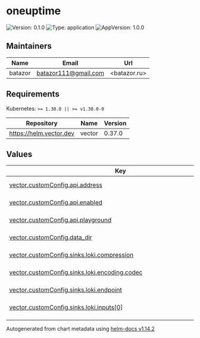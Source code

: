 # oneuptime

![Version: 0.1.0](https://img.shields.io/badge/Version-0.1.0-informational?style=flat-square) ![Type: application](https://img.shields.io/badge/Type-application-informational?style=flat-square) ![AppVersion: 1.0.0](https://img.shields.io/badge/AppVersion-1.0.0-informational?style=flat-square)

## Maintainers

| Name | Email | Url |
| ---- | ------ | --- |
| batazor | <batazor111@gmail.com> | <batazor.ru> |

## Requirements

Kubernetes: `>= 1.30.0 || >= v1.30.0-0`

| Repository | Name | Version |
|------------|------|---------|
| https://helm.vector.dev | vector | 0.37.0 |

## Values

<table height="400px" >
	<thead>
		<th>Key</th>
		<th>Type</th>
		<th>Default</th>
		<th>Description</th>
	</thead>
	<tbody>
		<tr>
			<td id="vector--customConfig--api--address"><a href="./values.yaml#L25">vector.customConfig.api.address</a></td>
			<td>
string
</td>
			<td>
				<div style="max-width: 300px;">
<pre lang="json">
"127.0.0.1:8686"
</pre>
</div>
			</td>
			<td></td>
		</tr>
		<tr>
			<td id="vector--customConfig--api--enabled"><a href="./values.yaml#L24">vector.customConfig.api.enabled</a></td>
			<td>
bool
</td>
			<td>
				<div style="max-width: 300px;">
<pre lang="json">
true
</pre>
</div>
			</td>
			<td></td>
		</tr>
		<tr>
			<td id="vector--customConfig--api--playground"><a href="./values.yaml#L26">vector.customConfig.api.playground</a></td>
			<td>
bool
</td>
			<td>
				<div style="max-width: 300px;">
<pre lang="json">
false
</pre>
</div>
			</td>
			<td></td>
		</tr>
		<tr>
			<td id="vector--customConfig--data_dir"><a href="./values.yaml#L22">vector.customConfig.data_dir</a></td>
			<td>
string
</td>
			<td>
				<div style="max-width: 300px;">
<pre lang="json">
"/vector-data-dir"
</pre>
</div>
			</td>
			<td></td>
		</tr>
		<tr>
			<td id="vector--customConfig--sinks--loki--compression"><a href="./values.yaml#L58">vector.customConfig.sinks.loki.compression</a></td>
			<td>
string
</td>
			<td>
				<div style="max-width: 300px;">
<pre lang="json">
"snappy"
</pre>
</div>
			</td>
			<td></td>
		</tr>
		<tr>
			<td id="vector--customConfig--sinks--loki--encoding--codec"><a href="./values.yaml#L57">vector.customConfig.sinks.loki.encoding.codec</a></td>
			<td>
string
</td>
			<td>
				<div style="max-width: 300px;">
<pre lang="json">
"native_json"
</pre>
</div>
			</td>
			<td></td>
		</tr>
		<tr>
			<td id="vector--customConfig--sinks--loki--endpoint"><a href="./values.yaml#L61">vector.customConfig.sinks.loki.endpoint</a></td>
			<td>
string
</td>
			<td>
				<div style="max-width: 300px;">
<pre lang="json">
"http://grafana-loki.grafana:3100"
</pre>
</div>
			</td>
			<td></td>
		</tr>
		<tr>
			<td id="vector--customConfig--sinks--loki--inputs[0]"><a href="./values.yaml#L55">vector.customConfig.sinks.loki.inputs[0]</a></td>
			<td>
string
</td>
			<td>
				<div style="max-width: 300px;">
<pre lang="json">
"kubernetes_logs"
</pre>
</div>
			</td>
			<td></td>
		</tr>
		<tr>
			<td id="vector--customConfig--sinks--loki--labels--*"><a href="./values.yaml#L65">vector.customConfig.sinks.loki.labels.*</a></td>
			<td>
string
</td>
			<td>
				<div style="max-width: 300px;">
<pre lang="json">
"{{ print \"{{ metadata }}\" }}"
</pre>
</div>
			</td>
			<td></td>
		</tr>
		<tr>
			<td id="vector--customConfig--sinks--loki--labels--pod_labels_*"><a href="./values.yaml#L63">vector.customConfig.sinks.loki.labels.pod_labels_*</a></td>
			<td>
string
</td>
			<td>
				<div style="max-width: 300px;">
<pre lang="json">
"{{ print \"{{ kubernetes.pod_labels }}\" }}"
</pre>
</div>
			</td>
			<td></td>
		</tr>
		<tr>
			<td id="vector--customConfig--sinks--loki--remove_label_fields"><a href="./values.yaml#L59">vector.customConfig.sinks.loki.remove_label_fields</a></td>
			<td>
bool
</td>
			<td>
				<div style="max-width: 300px;">
<pre lang="json">
true
</pre>
</div>
			</td>
			<td></td>
		</tr>
		<tr>
			<td id="vector--customConfig--sinks--loki--remove_timestamp"><a href="./values.yaml#L60">vector.customConfig.sinks.loki.remove_timestamp</a></td>
			<td>
bool
</td>
			<td>
				<div style="max-width: 300px;">
<pre lang="json">
true
</pre>
</div>
			</td>
			<td></td>
		</tr>
		<tr>
			<td id="vector--customConfig--sinks--loki--type"><a href="./values.yaml#L54">vector.customConfig.sinks.loki.type</a></td>
			<td>
string
</td>
			<td>
				<div style="max-width: 300px;">
<pre lang="json">
"loki"
</pre>
</div>
			</td>
			<td></td>
		</tr>
		<tr>
			<td id="vector--customConfig--sinks--prom_exporter--address"><a href="./values.yaml#L52">vector.customConfig.sinks.prom_exporter.address</a></td>
			<td>
string
</td>
			<td>
				<div style="max-width: 300px;">
<pre lang="json">
"0.0.0.0:9090"
</pre>
</div>
			</td>
			<td></td>
		</tr>
		<tr>
			<td id="vector--customConfig--sinks--prom_exporter--inputs[0]"><a href="./values.yaml#L51">vector.customConfig.sinks.prom_exporter.inputs[0]</a></td>
			<td>
string
</td>
			<td>
				<div style="max-width: 300px;">
<pre lang="json">
"host_metrics"
</pre>
</div>
			</td>
			<td></td>
		</tr>
		<tr>
			<td id="vector--customConfig--sinks--prom_exporter--inputs[1]"><a href="./values.yaml#L51">vector.customConfig.sinks.prom_exporter.inputs[1]</a></td>
			<td>
string
</td>
			<td>
				<div style="max-width: 300px;">
<pre lang="json">
"internal_metrics"
</pre>
</div>
			</td>
			<td></td>
		</tr>
		<tr>
			<td id="vector--customConfig--sinks--prom_exporter--type"><a href="./values.yaml#L50">vector.customConfig.sinks.prom_exporter.type</a></td>
			<td>
string
</td>
			<td>
				<div style="max-width: 300px;">
<pre lang="json">
"prometheus_exporter"
</pre>
</div>
			</td>
			<td></td>
		</tr>
		<tr>
			<td id="vector--customConfig--sources--host_metrics--filesystem--devices--excludes[0]"><a href="./values.yaml#L34">vector.customConfig.sources.host_metrics.filesystem.devices.excludes[0]</a></td>
			<td>
string
</td>
			<td>
				<div style="max-width: 300px;">
<pre lang="json">
"binfmt_misc"
</pre>
</div>
			</td>
			<td></td>
		</tr>
		<tr>
			<td id="vector--customConfig--sources--host_metrics--filesystem--filesystems--excludes[0]"><a href="./values.yaml#L36">vector.customConfig.sources.host_metrics.filesystem.filesystems.excludes[0]</a></td>
			<td>
string
</td>
			<td>
				<div style="max-width: 300px;">
<pre lang="json">
"binfmt_misc"
</pre>
</div>
			</td>
			<td></td>
		</tr>
		<tr>
			<td id="vector--customConfig--sources--host_metrics--filesystem--mountpoints--excludes[0]"><a href="./values.yaml#L38">vector.customConfig.sources.host_metrics.filesystem.mountpoints.excludes[0]</a></td>
			<td>
string
</td>
			<td>
				<div style="max-width: 300px;">
<pre lang="json">
"*/proc/sys/fs/binfmt_misc"
</pre>
</div>
			</td>
			<td></td>
		</tr>
		<tr>
			<td id="vector--customConfig--sources--host_metrics--type"><a href="./values.yaml#L39">vector.customConfig.sources.host_metrics.type</a></td>
			<td>
string
</td>
			<td>
				<div style="max-width: 300px;">
<pre lang="json">
"host_metrics"
</pre>
</div>
			</td>
			<td></td>
		</tr>
		<tr>
			<td id="vector--customConfig--sources--internal_metrics--type"><a href="./values.yaml#L41">vector.customConfig.sources.internal_metrics.type</a></td>
			<td>
string
</td>
			<td>
				<div style="max-width: 300px;">
<pre lang="json">
"internal_metrics"
</pre>
</div>
			</td>
			<td></td>
		</tr>
		<tr>
			<td id="vector--customConfig--sources--kubernetes_logs--type"><a href="./values.yaml#L29">vector.customConfig.sources.kubernetes_logs.type</a></td>
			<td>
string
</td>
			<td>
				<div style="max-width: 300px;">
<pre lang="json">
"kubernetes_logs"
</pre>
</div>
			</td>
			<td></td>
		</tr>
		<tr>
			<td id="vector--enabled"><a href="./values.yaml#L6">vector.enabled</a></td>
			<td>
bool
</td>
			<td>
				<div style="max-width: 300px;">
<pre lang="json">
true
</pre>
</div>
			</td>
			<td></td>
		</tr>
		<tr>
			<td id="vector--podMonitor--enabled"><a href="./values.yaml#L19">vector.podMonitor.enabled</a></td>
			<td>
bool
</td>
			<td>
				<div style="max-width: 300px;">
<pre lang="json">
true
</pre>
</div>
			</td>
			<td></td>
		</tr>
		<tr>
			<td id="vector--resources--limits--cpu"><a href="./values.yaml#L15">vector.resources.limits.cpu</a></td>
			<td>
string
</td>
			<td>
				<div style="max-width: 300px;">
<pre lang="json">
"200m"
</pre>
</div>
			</td>
			<td></td>
		</tr>
		<tr>
			<td id="vector--resources--limits--memory"><a href="./values.yaml#L16">vector.resources.limits.memory</a></td>
			<td>
string
</td>
			<td>
				<div style="max-width: 300px;">
<pre lang="json">
"256Mi"
</pre>
</div>
			</td>
			<td></td>
		</tr>
		<tr>
			<td id="vector--resources--requests--cpu"><a href="./values.yaml#L12">vector.resources.requests.cpu</a></td>
			<td>
string
</td>
			<td>
				<div style="max-width: 300px;">
<pre lang="json">
"200m"
</pre>
</div>
			</td>
			<td></td>
		</tr>
		<tr>
			<td id="vector--resources--requests--memory"><a href="./values.yaml#L13">vector.resources.requests.memory</a></td>
			<td>
string
</td>
			<td>
				<div style="max-width: 300px;">
<pre lang="json">
"256Mi"
</pre>
</div>
			</td>
			<td></td>
		</tr>
		<tr>
			<td id="vector--role"><a href="./values.yaml#L8">vector.role</a></td>
			<td>
string
</td>
			<td>
				<div style="max-width: 300px;">
<pre lang="json">
"Agent"
</pre>
</div>
			</td>
			<td></td>
		</tr>
	</tbody>
</table>

----------------------------------------------
Autogenerated from chart metadata using [helm-docs v1.14.2](https://github.com/norwoodj/helm-docs/releases/v1.14.2)
